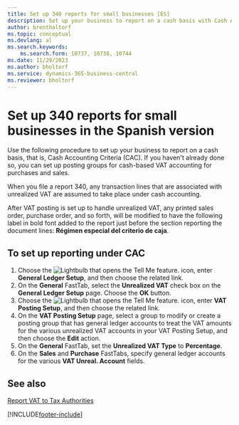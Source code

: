```yaml
---
title: Set up 340 reports for small businesses [ES]
description: Set up your business to report on a cash basis with Cash Accounting Criteria (CAC) using the 340 Reports for Small Businesses.
author: brentholtorf
ms.topic: conceptual
ms.devlang: al
ms.search.keywords:
    ms.search.form: 10737, 10738, 10744
ms.date: 11/29/2023
ms.author: bholtorf
ms.service: dynamics-365-business-central
ms.reviewer: bholtorf
---
```

# Set up 340 reports for small businesses in the Spanish version
Use the following procedure to set up your business to report on a cash basis, that is, Cash Accounting Criteria (CAC). If you haven't already done so, you can set up posting groups for cash-based VAT accounting for purchases and sales.  

When you file a report 340, any transaction lines that are associated with unrealized VAT are assumed to take place under cash accounting.  

After VAT posting is set up to handle unrealized VAT, any printed sales order, purchase order, and so forth, will be modified to have the following label in bold font added to the report just before the section reporting the document lines: **Régimen especial del criterio de caja**.  

## To set up reporting under CAC  

1.  Choose the ![Lightbulb that opens the Tell Me feature.](../../media/ui-search/search_small.png "Tell me what you want to do") icon, enter **General Ledger Setup**, and then choose the related link.  
2.  On the **General** FastTab, select the **Unrealized VAT** check box on the **General Ledger Setup** page. Choose the **OK** button.  
3.  Choose the ![Lightbulb that opens the Tell Me feature.](../../media/ui-search/search_small.png "Tell me what you want to do") icon, enter **VAT Posting Setup**, and then choose the related link.  
4.  On the **VAT Posting Setup** page, select a group to modify or create a posting group that has general ledger accounts to treat the VAT amounts for the various unrealized VAT accounts in your VAT Posting Setup, and then choose the **Edit** action.  
5.  On the **General** FastTab, set the **Unrealized VAT Type** to **Percentage**.  
6.  On the **Sales** and **Purchase** FastTabs, specify general ledger accounts for the various **VAT Unreal. Account** fields.  

## See also  
[Report VAT to Tax Authorities](../../finance-how-report-vat.md)


[!INCLUDE[footer-include](../../includes/footer-banner.md)]
